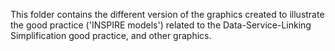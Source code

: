 This folder contains the different version of the graphics created to illustrate the good practice ('INSPIRE models') related to the Data-Service-Linking Simplification good practice, and other graphics.
